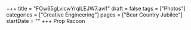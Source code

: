+++
title = "FOw65gLvicwYrqlLEJW7.avif"
draft = false
tags = ["Photos"]
categories = ["Creative Engineering"]
pages = ["Bear Country Jubilee"]
startDate = ""
+++
Prop Racoon
